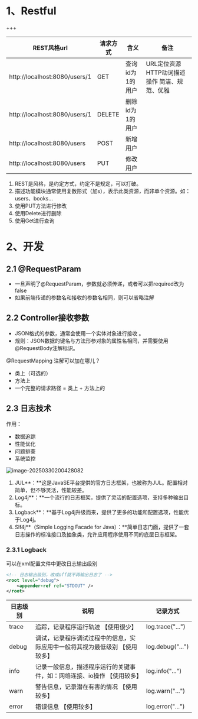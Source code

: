# 1、Restful

+++

| REST风格url                   | 请求方式 | 含义            | 备注                                              |
| ----------------------------- | -------- | --------------- | ------------------------------------------------- |
| http://localhost:8080/users/1 | GET      | 查询id为1的用户 | URL定位资源  HTTP动词描述操作    简洁、规范、优雅 |
| http://localhost:8080/users/1 | DELETE   | 删除id为1的用户 |                                                   |
| http://localhost:8080/users   | POST     | 新增用户        |                                                   |
| http://localhost:8080/users   | PUT      | 修改用户        |                                                   |

1. REST是风格，是约定方式，约定不是规定，可以打破。
2. 描述功能模块通常使用复数形式（加s），表示此类资源，而非单个资源。如：users、books...
3. 使用PUT方法进行修改
4. 使用Delete进行删除
5. 使用Get进行查询



# 2、开发

## 2.1 @RequestParam

- 一旦声明了@RequestParam，参数就必须传递，或者可以把required改为false
- 如果前端传递的参数名和接收的参数名相同，则可以省略注解

## 2.2 **Controller**接收参数

- JSON格式的参数，通常会使用一个实体对象进行接收 。
- 规则：JSON数据的键名与方法形参对象的属性名相同，并需要使用@RequestBody注解标识。

@RequestMapping 注解可以加在哪儿？

- 类上（可选的）
- 方法上
- 一个完整的请求路径 = 类上 + 方法上的

## 2.3 日志技术

作用：

- 数据追踪
- 性能优化
- 问题排查
- 系统监控

![image-20250330200428082](https://gitee.com/w1610-8966-46/my-pictures/raw/master/my-pictures/20250330200437049.png)

1. JUL**：**这是JavaSE平台提供的官方日志框架，也被称为JUL。配置相对简单，但不够灵活，性能较差。
2. Log4j**：**一个流行的日志框架，提供了灵活的配置选项，支持多种输出目标。
3. Logback**：**基于Log4j升级而来，提供了更多的功能和配置选项，性能优于Log4j。
4. Slf4j**（Simple Logging Facade for Java）：**简单日志门面，提供了一套日志操作的标准接口及抽象类，允许应用程序使用不同的底层日志框架。

### 2.3.1 Logback

 可以在xml配置文件中更改日志输出级别

```xml
<!-- 日志输出级别，改成off就不再输出日志了 -->
<root level="debug">
    <appender-ref ref="STDOUT" />
</root>
```

| **日志级别** | **说明**                                                     | **记录方式**     |
| ------------ | ------------------------------------------------------------ | ---------------- |
| trace        | 追踪，记录程序运行轨迹 【使用很少】                          | log.trace("...") |
| debug        | 调试，记录程序调试过程中的信息，实际应用中一般将其视为最低级别 【使用较多】 | log.debug("...") |
| info         | 记录一般信息，描述程序运行的关键事件，如：网络连接、io操作 【使用较多】 | log.info("...")  |
| warn         | 警告信息，记录潜在有害的情况 【使用较多】                    | log.warn("...")  |
| error        | 错误信息 【使用较多】                                        | log.error("...") |